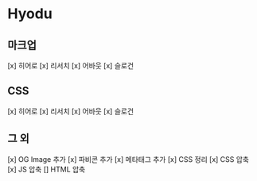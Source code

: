 # Hyodu

## 마크업
[x] 히어로
[x] 리서치
[x] 어바웃
[x] 슬로건

## CSS
[x] 히어로
[x] 리서치
[x] 어바웃
[x] 슬로건

## 그 외
[x] OG Image 추가
[x] 파비콘 추가
[x] 메타태그 추가
[x] CSS 정리
[x] CSS 압축
[x] JS 압축
[] HTML 압축